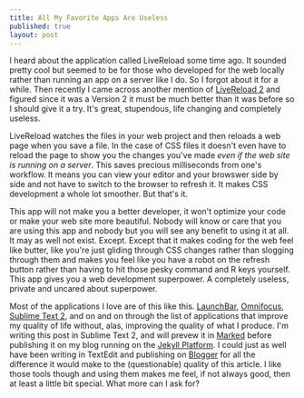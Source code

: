 ```yaml
---
title: All My Favorite Apps Are Useless
published: true
layout: post
---
```


I heard about the application called LiveReload some time ago. It sounded pretty cool but seemed to be for those who developed for the web locally rather than running an app on a server like I do. So I forgot about it for a while. Then recently I came across another mention of [LiveReload 2](http://livereload.com/ "LiveReload") and figured since it was a Version 2 it must be much better than it was before so I should give it a try. It's great, stupendous, life changing and completely useless.

LiveReload watches the files in your web project and then reloads a web page when you save a file. In the case of CSS files it doesn't even have to reload the page to show you the changes you've made *even if the web site is running on a server*. This saves precious milliseconds from one's workflow. It means you can view your editor and your browswer side by side and not have to switch to the browser to refresh it. It makes CSS development a whole lot smoother. But that's it. 

This app will not make you a better developer, it won't optimize your code or make your web site more beautiful. Nobody will know or care that you are using this app and nobody but you will see any benefit to using it at all. It may as well not exist. Except. Except that it makes coding for the web feel like butter, like you're just gliding through CSS changes rather than slogging through them and makes you feel like you have a robot on the refresh button rather than having to hit those pesky command and R keys yourself. This app gives you a web development superpower. A completely useless, private and uncared about superpower. 

Most of the applications I love are of this like this. [LaunchBar](http://www.obdev.at/products/launchbar/index.html "LaunchBar 5"), [Omnifocus](http://www.omnigroup.com/products/omnifocus/ "OmniFocus for Mac - The Omni Group"), [Sublime Text 2](http://www.sublimetext.com/2 "Sublime Text - Download"), and on and on through the list of applications that improve my quality of life without, alas, improving the quality of what I produce. I'm writing this post in Sublime Text 2, and will prevew it in [Marked](http://markedapp.com/ "Marked - smart tools for smart writers") before publishing it on my blog running on the [Jekyll Platform](https://github.com/mojombo/jekyll "mojombo/jekyll · GitHub"). I could just as well have been writing in TextEdit and publishing on [Blogger](https://accounts.google.com/ServiceLogin?service=blogger&passive=1209600&continue=http://www.blogger.com/home&followup=http://www.blogger.com/home&ltmpl=start "Blogger: Create your free Blog") for all the difference it would make to the (questionable) quality of this article. I like those tools though and using them makes me feel, if not always good, then at least a little bit special. What more can I ask for?